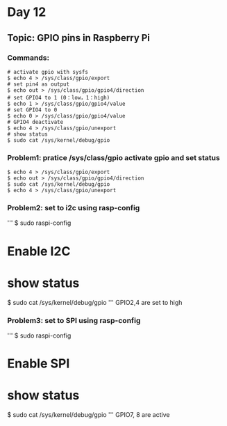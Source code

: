 # Day 12
## Topic: GPIO pins in Raspberry Pi
### Commands:
```
# activate gpio with sysfs
$ echo 4 > /sys/class/gpio/export
# set pin4 as output
$ echo out > /sys/class/gpio/gpio4/direction
# set GPIO4 to 1 (0：low，1：high)
$ echo 1 > /sys/class/gpio/gpio4/value
# set GPIO4 to 0 
$ echo 0 > /sys/class/gpio/gpio4/value
# GPIO4 deactivate
$ echo 4 > /sys/class/gpio/unexport
# show status
$ sudo cat /sys/kernel/debug/gpio
```
### Problem1: pratice /sys/class/gpio activate gpio and set status
```
$ echo 4 > /sys/class/gpio/export
$ echo out > /sys/class/gpio/gpio4/direction
$ sudo cat /sys/kernel/debug/gpio
$ echo 4 > /sys/class/gpio/unexport 
```
### Problem2: set to i2c using rasp-config
'''
$ sudo raspi-config
# Enable I2C
# show status
$ sudo cat /sys/kernel/debug/gpio
'''
GPIO2,4 are set to high
### Problem3: set to SPI using rasp-config
'''
$ sudo raspi-config
# Enable SPI
# show status
$ sudo cat /sys/kernel/debug/gpio
'''
GPIO7, 8 are active
